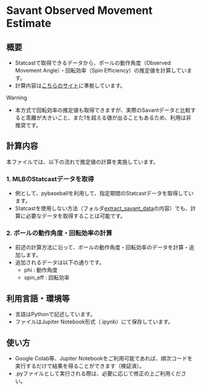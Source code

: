 # Savant Observed Movement Estimate

## 概要
- Statcastで取得できるデータから、ボールの動作角度（Observed Movement Angle）・回転効率（Spin Efficiency）の推定値を計算しています。
- 計算内容は[こちらのサイト](https://www.kaggle.com/code/s903124/observed-vs-inferred-spin-axis)に準拠しています。
> [!WARNING]  
> - 本方式で回転効率の推定値も取得できますが、実際のSavantデータと比較すると乖離が大きいこと、また1を超える値が出ることもあるため、利用は非推奨です。

## 計算内容
本ファイルでは、以下の流れで推定値の計算を実施しています。
### 1. MLBのStatcastデータを取得
- 例として、pybaseballを利用して、指定期間のStatcastデータを取得しています。
- Statcastを使用しない方法（フォルダ[extract_savant_data](../extract_savant_data/)の内容）でも、計算に必要なデータを取得することは可能です。
### 2. ボールの動作角度・回転効率の計算
- 前述の計算方法に沿って、ボールの動作角度・回転効率のデータを計算・追加します。
- 追加されるデータは以下の通りです。
    - phi : 動作角度
    - spin_eff : 回転効率

## 利用言語・環境等
- 言語はPythonで記述しています。
- ファイルはJupiter Notebook形式（.ipynb）にて保存しています。

## 使い方
- Google Colab等、Jupiter Notebookをご利用可能であれば、順次コードを実行するだけで結果を得ることができます（検証済）。
- .pyファイルとして実行される際は、必要に応じて修正の上ご利用ください。